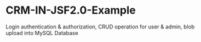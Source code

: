 # CRM-IN-JSF2.0-Example
Login authentication &amp; authorization, CRUD operation for user &amp; admin, blob upload into MySQL Database
